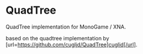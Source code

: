 # QuadTree
QuadTree implementation for MonoGame / XNA.

based on the quadtree implementation by [url=https://github.com/cugljd/QuadTree]cuglid[/url].
